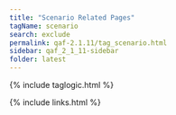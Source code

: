 ```yaml
---
title: "Scenario Related Pages"
tagName: scenario
search: exclude
permalink: qaf-2.1.11/tag_scenario.html
sidebar: qaf_2_1_11-sidebar
folder: latest
---
```

{% include taglogic.html %}

{% include links.html %}
